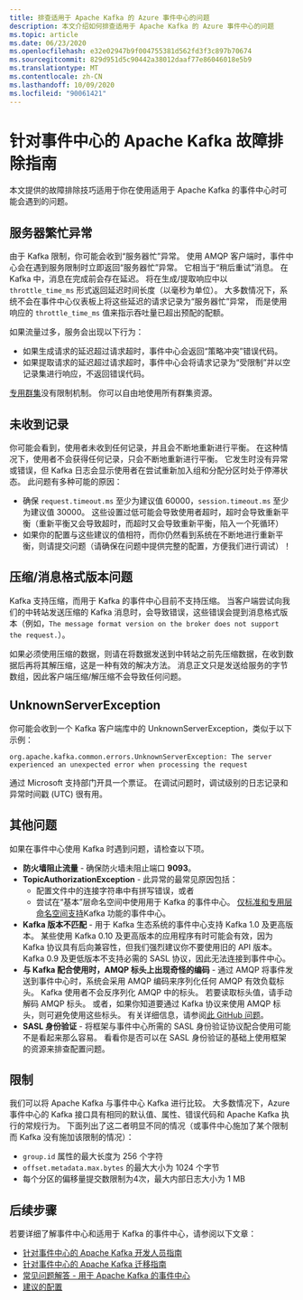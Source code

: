 ```yaml
---
title: 排查适用于 Apache Kafka 的 Azure 事件中心的问题
description: 本文介绍如何排查适用于 Apache Kafka 的 Azure 事件中心的问题
ms.topic: article
ms.date: 06/23/2020
ms.openlocfilehash: e32e02947b9f004755381d562fd3f3c897b70674
ms.sourcegitcommit: 829d951d5c90442a38012daaf77e86046018e5b9
ms.translationtype: MT
ms.contentlocale: zh-CN
ms.lasthandoff: 10/09/2020
ms.locfileid: "90061421"
---
```

# <a name="apache-kafka-troubleshooting-guide-for-event-hubs"></a>针对事件中心的 Apache Kafka 故障排除指南
本文提供的故障排除技巧适用于你在使用适用于 Apache Kafka 的事件中心时可能会遇到的问题。 

## <a name="server-busy-exception"></a>服务器繁忙异常
由于 Kafka 限制，你可能会收到“服务器忙”异常。 使用 AMQP 客户端时，事件中心会在遇到服务限制时立即返回“服务器忙”异常。 它相当于“稍后重试”消息。 在 Kafka 中，消息在完成前会存在延迟。 将在生成/提取响应中以 `throttle_time_ms` 形式返回延迟时间长度（以毫秒为单位）。 大多数情况下，系统不会在事件中心仪表板上将这些延迟的请求记录为“服务器忙”异常， 而是使用响应的 `throttle_time_ms` 值来指示吞吐量已超出预配的配额。

如果流量过多，服务会出现以下行为：

- 如果生成请求的延迟超过请求超时，事件中心会返回“策略冲突”错误代码。
- 如果提取请求的延迟超过请求超时，事件中心会将请求记录为“受限制”并以空记录集进行响应，不返回错误代码。

[专用群集](event-hubs-dedicated-overview.md)没有限制机制。 你可以自由地使用所有群集资源。

## <a name="no-records-received"></a>未收到记录
你可能会看到，使用者未收到任何记录，并且会不断地重新进行平衡。 在这种情况下，使用者不会获得任何记录，只会不断地重新进行平衡。 它发生时没有异常或错误，但 Kafka 日志会显示使用者在尝试重新加入组和分配分区时处于停滞状态。 此问题有多种可能的原因：

- 确保 `request.timeout.ms` 至少为建议值 60000，`session.timeout.ms` 至少为建议值 30000。 这些设置过低可能会导致使用者超时，超时会导致重新平衡（重新平衡又会导致超时，而超时又会导致重新平衡，陷入一个死循环） 
- 如果你的配置与这些建议的值相符，而你仍然看到系统在不断地进行重新平衡，则请提交问题（请确保在问题中提供完整的配置，方便我们进行调试）！

## <a name="compressionmessage-format-version-issue"></a>压缩/消息格式版本问题
Kafka 支持压缩，而用于 Kafka 的事件中心目前不支持压缩。 当客户端尝试向我们的中转站发送压缩的 Kafka 消息时，会导致错误，这些错误会提到消息格式版本（例如，`The message format version on the broker does not support the request.`）。

如果必须使用压缩的数据，则请在将数据发送到中转站之前先压缩数据，在收到数据后再将其解压缩，这是一种有效的解决方法。 消息正文只是发送给服务的字节数组，因此客户端压缩/解压缩不会导致任何问题。

## <a name="unknownserverexception"></a>UnknownServerException
你可能会收到一个 Kafka 客户端库中的 UnknownServerException，类似于以下示例： 

```
org.apache.kafka.common.errors.UnknownServerException: The server experienced an unexpected error when processing the request
```

通过 Microsoft 支持部门开具一个票证。  在调试问题时，调试级别的日志记录和异常时间戳 (UTC) 很有用。 

## <a name="other-issues"></a>其他问题
如果在事件中心使用 Kafka 时遇到问题，请检查以下项。

- **防火墙阻止流量** - 确保防火墙未阻止端口 **9093**。
- **TopicAuthorizationException** - 此异常的最常见原因包括：
    - 配置文件中的连接字符串中有拼写错误，或者
    - 尝试在“基本”层命名空间中使用用于 Kafka 的事件中心。 [仅标准和专用层命名空间支持](https://azure.microsoft.com/pricing/details/event-hubs/)Kafka 功能的事件中心。
- **Kafka 版本不匹配** - 用于 Kafka 生态系统的事件中心支持 Kafka 1.0 及更高版本。 某些使用 Kafka 0.10 及更高版本的应用程序有时可能会有效，因为 Kafka 协议具有后向兼容性，但我们强烈建议你不要使用旧的 API 版本。 Kafka 0.9 及更低版本不支持必需的 SASL 协议，因此无法连接到事件中心。
- **与 Kafka 配合使用时，AMQP 标头上出现奇怪的编码** - 通过 AMQP 将事件发送到事件中心时，系统会采用 AMQP 编码来序列化任何 AMQP 有效负载标头。 Kafka 使用者不会反序列化 AMQP 中的标头。 若要读取标头值，请手动解码 AMQP 标头。 或者，如果你知道要通过 Kafka 协议来使用 AMQP 标头，则可避免使用这些标头。 有关详细信息，请参阅[此 GitHub 问题](https://github.com/Azure/azure-event-hubs-for-kafka/issues/56)。
- **SASL 身份验证** - 将框架与事件中心所需的 SASL 身份验证协议配合使用可能不是看起来那么容易。 看看你是否可以在 SASL 身份验证的基础上使用框架的资源来排查配置问题。 

## <a name="limits"></a>限制
我们可以将 Apache Kafka 与事件中心 Kafka 进行比较。 大多数情况下，Azure 事件中心的 Kafka 接口具有相同的默认值、属性、错误代码和 Apache Kafka 执行的常规行为。 下面列出了这二者明显不同的情况（或事件中心施加了某个限制而 Kafka 没有施加该限制的情况）：

- `group.id` 属性的最大长度为 256 个字符
- `offset.metadata.max.bytes` 的最大大小为 1024 个字节
- 每个分区的偏移量提交数限制为4次，最大内部日志大小为 1 MB


## <a name="next-steps"></a>后续步骤
若要详细了解事件中心和适用于 Kafka 的事件中心，请参阅以下文章：  

- [针对事件中心的 Apache Kafka 开发人员指南](apache-kafka-developer-guide.md)
- [针对事件中心的 Apache Kafka 迁移指南](apache-kafka-migration-guide.md)
- [常见问题解答 - 用于 Apache Kafka 的事件中心](apache-kafka-frequently-asked-questions.md)
- [建议的配置](apache-kafka-configurations.md)
